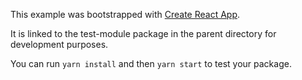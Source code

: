 This example was bootstrapped with [Create React App](https://github.com/facebook/create-react-app).

It is linked to the test-module package in the parent directory for development purposes.

You can run `yarn install` and then `yarn start` to test your package.
